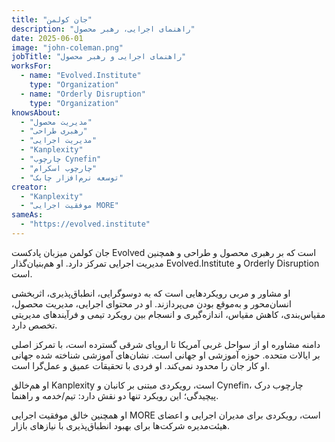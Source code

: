 ```yaml
---
title: "جان کولمن"
description: "راهنمای اجرایی، رهبر محصول"
date: 2025-06-01
image: "john-coleman.png"
jobTitle: "راهنمای اجرایی و رهبر محصول"
worksFor:
  - name: "Evolved.Institute"
    type: "Organization"
  - name: "Orderly Disruption"
    type: "Organization"
knowsAbout:
  - "مدیریت محصول"
  - "رهبری طراحی"
  - "مدیریت اجرایی"
  - "Kanplexity"
  - "چارچوب Cynefin"
  - "چارچوب اسکرام"
  - "توسعه نرم‌افزار چابک"
creator:
  - "Kanplexity"
  - "موفقیت اجرایی MORE"
sameAs:
  - "https://evolved.institute"
---
```


جان کولمن میزبان پادکست Evolved است که بر رهبری محصول و طراحی و همچنین مدیریت اجرایی تمرکز دارد. او هم‌بنیان‌گذار Evolved.Institute و Orderly Disruption است.

او مشاور و مربی رویکردهایی است که به دوسوگرایی، انطباق‌پذیری، اثربخشی انسان‌محور و به‌موقع بودن می‌پردازند. او در محتوای اجرایی، مدیریت محصول، مقیاس‌بندی، کاهش مقیاس، اندازه‌گیری و انسجام بین رویکرد تیمی و فرآیندهای مدیریتی تخصص دارد.

دامنه مشاوره‌ او از سواحل غربی آمریکا تا اروپای شرقی گسترده است، با تمرکز اصلی بر ایالات متحده. حوزه آموزشی او جهانی است. نشان‌های آموزشی شناخته شده جهانی او کار جان را محدود نمی‌کند. او فردی با تحقیقات عمیق و عمل‌گرا است.

او هم‌خالق Kanplexity است، رویکردی مبتنی بر کانبان و Cynefin، چارچوب درک پیچیدگی؛ این رویکرد تنها دو نقش دارد: تیم/خدمه و راهنما.

او همچنین خالق موفقیت اجرایی MORE است، رویکردی برای مدیران اجرایی و اعضای هیئت‌مدیره شرکت‌ها برای بهبود انطباق‌پذیری با نیازهای بازار.
